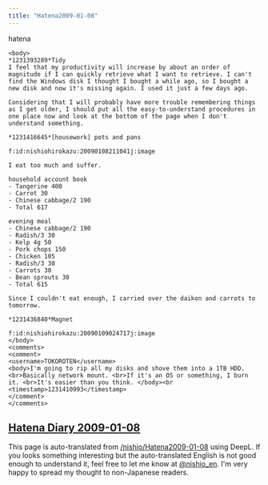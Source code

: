 ```yaml
---
title: "Hatena2009-01-08"
---
```


hatena

```
<body>
*1231393289*Tidy
I feel that my productivity will increase by about an order of magnitude if I can quickly retrieve what I want to retrieve. I can't find the Windows disk I thought I bought a while ago, so I bought a new disk and now it's missing again. I used it just a few days ago.

Considering that I will probably have more trouble remembering things as I get older, I should put all the easy-to-understand procedures in one place now and look at the bottom of the page when I don't understand something.

*1231416645*[housework] pots and pans

f:id:nishiohirokazu:20090108211041j:image

I eat too much and suffer.

household account book
- Tangerine 400
- Carrot 30
- Chinese cabbage/2 190
- Total 617

evening meal
- Chinese cabbage/2 190
- Radish/3 30
- Kelp 4g 50
- Pork chops 150
- Chicken 105
- Radish/3 30
- Carrots 30
- Bean sprouts 30
- Total 615

Since I couldn't eat enough, I carried over the daikon and carrots to tomorrow.

*1231436840*Magnet

f:id:nishiohirokazu:20090109024717j:image
</body>
<comments>
<comment>
<username>TOKOROTEN</username>
<body>I'm going to rip all my disks and shove them into a 1TB HDD. <br>Basically network mount. <br>If it's an OS or something, I burn it. <br>It's easier than you think. </body><br
<timestamp>1231410993</timestamp>
</comment>
</comments>
```


[Hatena Diary 2009-01-08](https://nishiohirokazu.hatenadiary.org/archive/2009/01/08)
---
This page is auto-translated from [/nishio/Hatena2009-01-08](https://scrapbox.io/nishio/Hatena2009-01-08) using DeepL. If you looks something interesting but the auto-translated English is not good enough to understand it, feel free to let me know at [@nishio_en](https://twitter.com/nishio_en). I'm very happy to spread my thought to non-Japanese readers.